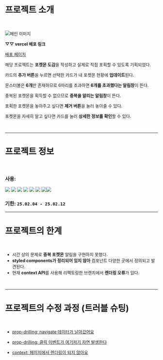 # 프로젝트 소개
<br/>

  ![메인 이미지](https://i.imgur.com/E1qlFOr.jpeg)

  **▽▽ vercel 배포 링크**

  [배포 페이지](https://my-pokemon-3kz8r2b7c-park-nahyuns-projects.vercel.app)

  해당 프로젝트는 **포켓몬 도감**을 작성하고 실제로 직접 포획할 수 있도록 기획되었다.


  카드의 **추가 버튼**을 누르면 선택한 카드가 내 포켓몬 현황에 **업데이트**된다. 


  몬스터볼은 **6개**만 존재하므로 6마리를 초과하면 **6개를 초과했다는 알림창**이 뜬다. 

  중복된 포켓몬을 획득할 수 없으므로 **중복을 알리는 알림창**이 뜬다.


  포획한 포켓몬을 놓아주고 싶다면 **제거 버튼**을 눌러 놓아줄 수 있다.
  
  
  포켓몬을 자세히 알고 싶다면 카드를 눌러 **상세한 정보를 확인**할 수 있다.

  <br/>

  --- 

  # 프로젝트 정보
  <br/>

  ### 사용: 
  <img src="https://img.shields.io/badge/html5-E34F26?style=for-the-badge&logo=html5&logoColor=white"> <img src="https://img.shields.io/badge/css-1572B6?style=for-the-badge&logo=css3&logoColor=white"> <img src="https://img.shields.io/badge/react-61DAFB?style=for-the-badge&logo=react&logoColor=black"> <img src="https://img.shields.io/badge/React_Router-CA4245?style=for-the-badge&logo=react-router&logoColor=white"> <img src="https://img.shields.io/badge/styled--components-DB7093?style=for-the-badge&logo=styled-components&logoColor=white"> <img src="https://img.shields.io/badge/json%20web%20tokens-323330?style=for-the-badge&logo=json-web-tokens&logoColor=pink"> <img src="https://img.shields.io/badge/github-181717?style=for-the-badge&logo=github&logoColor=white"><img src="https://img.shields.io/badge/Vercel-000000?style=for-the-badge&logo=vercel&logoColor=white">

### 기한: `25.02.04 - 25.02.12`

---

# 프로젝트의 한계 

<br/>

- 시간 상의 문제로 **중복 포켓몬** 알림을 구현하지 못했다.
- **styled components가 정리되어 있지 않아** 컴포넌트 다양한 곳에서 정의되고 발견된다.
- 현재 **context API**를 사용해 리팩토링한 브랜치에서 **렌더링 오류**가 있다.

<br/>

--- 

# 프로젝트의 수정 과정 (트러블 슈팅)

<br/>

+  [prop-drilling: navigate 데이터가 날아갔어요](https://velog.io/@pna9904/prop-drilling-1-querystring-라우터-설정-후-데이터는-어떻게-받아와야-할까)

+  [prop-drilling: 클릭 이벤트가 여기저기 자연 발생한다](https://velog.io/@pna9904/prop-drilling-2-onClick의-버블링을-방지하자)

+ [context: 페이지에서 렌더링이 되지 않아요](https://velog.io/@pna9904/context-1-데이터는-들어오는데-리렌더링이-되지-않는-이유)  


